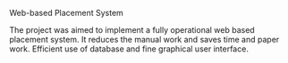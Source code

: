 Web-based Placement System

The project was aimed to implement a fully operational web based placement system. It reduces the manual work and saves time and paper work. Efficient use of database and fine graphical user interface.
